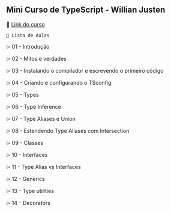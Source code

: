 ## Mini Curso de TypeScript - Willian Justen

🔗 [Link do curso](https://willianjusten.com.br/mini-curso-gratuito-de-typescript/)

`📂 Lista de Aulas`

⌲ 01 - Introdução

⌲ 02 - Mitos e verdades

⌲ 03 - Instalando o compilador e escrevendo o primeiro código

⌲ 04 - Criando e configurando o TSconfig

⌲ 05 - Types

⌲ 06 - Type Inference

⌲ 07 - Type Aliases e Union

⌲ 08 - Estendendo Type Aliases com Intersection

⌲ 09 - Classes

⌲ 10 - Interfaces

⌲ 11 - Type Alias vs Interfaces

⌲ 12 - Generics

⌲ 13 - Type utilities

⌲ 14 - Decorators
